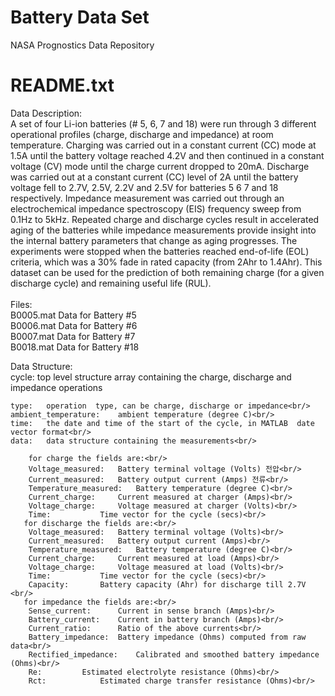 # Battery Data Set
 NASA Prognostics Data Repository

# README.txt
Data Description:<br/>
A set of four Li-ion batteries (# 5, 6, 7 and 18) were run through 3 different operational profiles (charge, discharge and impedance) at room temperature. Charging was carried out in a constant current (CC) mode at 1.5A until the battery voltage reached 4.2V and then continued in a constant voltage (CV) mode until the charge current dropped to 20mA. Discharge was carried out at a constant current (CC) level of 2A until the battery voltage fell to 2.7V, 2.5V, 2.2V and 2.5V for batteries 5 6 7 and 18 respectively. Impedance measurement was carried out through an electrochemical impedance spectroscopy (EIS) frequency sweep from 0.1Hz to 5kHz. Repeated charge and discharge cycles result in accelerated aging of the batteries while impedance measurements provide insight into the internal battery parameters that change as aging progresses. The experiments were stopped when the batteries reached end-of-life (EOL) criteria, which was a 30% fade in rated capacity (from 2Ahr to 1.4Ahr). This dataset can be used for the prediction of both remaining charge (for a given discharge cycle) and remaining useful life (RUL).<br/>
<br/>
Files:<br/>
B0005.mat	Data for Battery #5<br/>
B0006.mat	Data for Battery #6<br/>
B0007.mat	Data for Battery #7<br/>
B0018.mat	Data for Battery #18<br/>

Data Structure:<br/>
cycle:	top level structure array containing the charge, discharge and impedance operations<br/>

	type: 	operation  type, can be charge, discharge or impedance<br/>
	ambient_temperature:	ambient temperature (degree C)<br/>
	time: 	the date and time of the start of the cycle, in MATLAB  date vector format<br/>
	data:	data structure containing the measurements<br/>

    	for charge the fields are:<br/>
		Voltage_measured: 	Battery terminal voltage (Volts) 전압<br/>
		Current_measured:	Battery output current (Amps) 전류<br/>
		Temperature_measured: 	Battery temperature (degree C)<br/>
		Current_charge:		Current measured at charger (Amps)<br/>
		Voltage_charge:		Voltage measured at charger (Volts)<br/>
		Time:			Time vector for the cycle (secs)<br/>
	   for discharge the fields are:<br/>
		Voltage_measured: 	Battery terminal voltage (Volts)<br/>
		Current_measured:	Battery output current (Amps)<br/>
		Temperature_measured: 	Battery temperature (degree C)<br/>
		Current_charge:		Current measured at load (Amps)<br/>
		Voltage_charge:		Voltage measured at load (Volts)<br/>
		Time:			Time vector for the cycle (secs)<br/>
		Capacity:		Battery capacity (Ahr) for discharge till 2.7V <br/>
	   for impedance the fields are:<br/>
		Sense_current:		Current in sense branch (Amps)<br/>
		Battery_current:	Current in battery branch (Amps)<br/>
		Current_ratio:		Ratio of the above currents<br/>
		Battery_impedance:	Battery impedance (Ohms) computed from raw data<br/>
		Rectified_impedance:	Calibrated and smoothed battery impedance (Ohms)<br/>
		Re:			Estimated electrolyte resistance (Ohms)<br/>
		Rct:			Estimated charge transfer resistance (Ohms)<br/>
